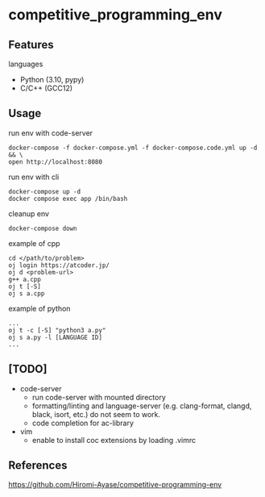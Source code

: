 # competitive_programming_env

## Features
languages
- Python (3.10, pypy)
- C/C++ (GCC12)

## Usage
run env with code-server
```
docker-compose -f docker-compose.yml -f docker-compose.code.yml up -d && \
open http://localhost:8080
```

run env with cli
```
docker-compose up -d
docker compose exec app /bin/bash
```

cleanup env
```
docker-compose down
```

example of cpp
```
cd </path/to/problem>
oj login https://atcoder.jp/
oj d <problem-url>
g++ a.cpp
oj t [-S]
oj s a.cpp
```

example of python
```
...
oj t -c [-S] "python3 a.py"
oj s a.py -l [LANGUAGE ID]
...
```

## [TODO]
- code-server
    - run code-server with mounted directory
    - formatting/linting and language-server (e.g. clang-format, clangd, black, isort, etc.) do not seem to work.
    - code completion for ac-library
- vim
    - enable to install coc extensions by loading .vimrc

## References
https://github.com/Hiromi-Ayase/competitive-programming-env
